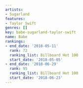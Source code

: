 ```yaml
---
artists:
- Sugarland
features:
- Taylor Swift
genres: []
key: babe-sugarland-taylor-swift
name: Babe
rankings:
- end_date: '2018-05-11'
  rank: 72
  ranking_list: Billboard Hot 100
  start_date: '2018-05-05'
- end_date: '2018-06-29'
  rank: 95
  ranking_list: Billboard Hot 100
  start_date: '2018-06-23'
---
```


